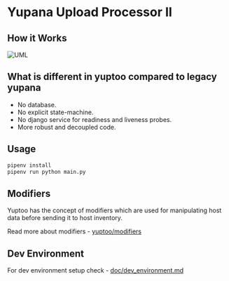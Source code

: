 # Yupana Upload Processor II

## How it Works

![UML](https://www.plantuml.com/plantuml/png/VLBBRjim4BphAmZrsXXDa-PW54OEhOzDWAQ78Wu4YbhPsrAaibmwLGt_UxXKZDXvM1V3iuyPpknbO4qSErimiWNr-zVrpTMLkYPl80HqIpMt_g40byg3wgtcrbCtYRtrkfdSz-QzqbfRR3IZTqMV6D1Whnsh8VRi_QiXTEi4UHecAnyuqL9YFnXSrLYyGNyo6pTELHUMnG_Fe0YNArQ-VKljL6rAWli8WIjiogagTMsQqyzdv-N7XIkrCJuw5loJVASPxGcTgB22I--NYum7_0y2oM-5hge7XZ1MWDPeSh41UKysGkrWQJ6QOPaUB3qjMb0x85SZPR8wch_0bVmJjBuuJwf7xt9P1zY3gi2KhCkj7R1EzklKjjaktBOORNgswvj_SE9AK9hC2jUWMlBTmlqyKoFhgudl_vYquQ08Ua-iWaK38O_jTXJQ9ZmQ8-cfzBtSSKFQ1Sb4ISw7FSUF8GUS-mz37gSbrwVdtcxALcJcb-SmXi3GLJrvyJd3spifx0YhFRE--hGvvMMhH5Vz2TxDjWNOaEpHQ2F1dkJR3t8Zy_cTQ7_l-b_ejj3kopv-ZizRfFGae4nwN5CST-jajgfnfBvCtR6pZm00 "Yuptoo Processing Flow")

## What is different in yuptoo compared to legacy yupana
- No database.
- No explicit state-machine.
- No django service for readiness and liveness probes.
- More robust and decoupled code.

## Usage

```python
pipenv install
pipenv run python main.py
```

## Modifiers
Yuptoo has the concept of modifiers which are used for manipulating host data before sending it to host inventory.

Read more about modifiers - [yuptoo/modifiers](https://github.com/RedHatInsights/yuptoo/tree/main/yuptoo/modifiers)

## Dev Environment
For dev environment setup check - [doc/dev_environment.md](https://github.com/RedHatInsights/yuptoo/blob/main/doc/dev_environment.md)

